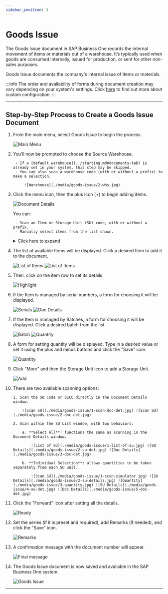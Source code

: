 ```yaml
---
sidebar_position: 3
---
```


# Goods Issue

The Goods Issue document in SAP Business One records the internal movement of items or materials out of a warehouse. It’s typically used when goods are consumed internally, issued for production, or sent for other non-sales purposes.

Goods Issue documents the company's internal issue of Items or materials.

:::info
    The order and availability of forms during document creation may vary depending on your system's settings. Click [here](../../administrator-guide/custom-configuration/overview.md) to find out more about custom configuration.
:::

---

## Step-by-Step Process to Create a Goods Issue Document

1. From the main menu, select Goods Issue to begin the process.

    ![Main Menu](./media/goods-issue/1-goods-issue.jpg)

2. You’ll now be prompted to choose the Source Warehouse.

        - If a [default warehouse](../starting.md#documents-tab) is already set in your system, this step may be skipped.
        - You can also scan a warehouse code (with or without a prefix) to make a selection.

            ![Warehouse](./media/goods-issue/2-whs.jpg)

3. Click the menu icon, then the plus icon (+) to begin adding items.

    ![Document Details](./media/goods-issue/3-doc-details.jpg)

    You can:

        - Scan an Item or Storage Unit (SU) code, with or without a prefix.
        - Manually select items from the list shown.

    <details>
    <summary>Click here to expand</summary>
    <div>
    Scanning an Item code of an Item that is not on the list adds the Item to the list.
    Scanning a code without a prefix leads to interpreting it as an Item code and works as described above.

    If a code without a prefix is scanned and an Item with this code is not found, the application attempts to validate the code as an SU code.

    ![Barcode](./media/barcode.png)

    You can scan an Item or SU code in this form, with or without a prefix. Scanning an Item code of an Item that is on the list leads to the quantity.

    ![Quantity](./media/goods-issue/4-quantity.jpg)
    </div>
    </details>

4. The list of available Items will be displayed. Click a desired Item to add it to the document.

    ![List of Items](./media/goods-issue/5-list-of-items.jpg) ![List of Items](./media/goods-issue/6-doc-det.jpg)

5. Then, click on the item row to set its details.

    ![Highlight](./media/goods-issue/7-doc-det.jpg)

6. If the Item is managed by serial numbers, a form for choosing it will be displayed.

    ![Serials](./media/goods-issue/11-serials.jpg) ![Doc Details](./media/goods-issue/12-doc-det.jpg)

7. If the Item is managed by Batches, a form for choosing it will be displayed. Click a desired batch from the list.

    ![Batch](./media/goods-issue/13-batches.jpg) ![Quantity](./media/goods-issue/14-quantity.jpg)

8. A form for setting quantity will be displayed. Type in a desired value or set it using the plus and minus buttons and click the "Save" icon.

    ![Quantity](./media/goods-issue/15-quantity.jpg)

9. Click "More" and then the Storage Unit icon to add a Storage Unit.

    ![Add](./media/goods-issue/16-doc-det.jpg)

10. There are two available scanning options:

        1. Scan the SU Code or SSCC directly in the Document Details window.

            ![Scan SU](./media/goods-issue/1-scan-doc-det.jpg) ![Scan SU](./media/goods-issue/2-doc-det.jpg)
        
        2. Scan within the SU List window, with two behaviors:

            a. **Select All**: functions the same as scanning in the Document Details window.

                ![List of SU](./media/goods-issue/1-list-of-su.jpg) ![SU Details](./media/goods-issue/2-su-det.jpg) ![Doc Details](./media/goods-issue/3-doc-det.jpg)

            b. **Individual Selection**: allows quantities to be taken separately from each SU unit.

                ![Scan SU](./media/goods-issue/1-scan-simulator.jpg) ![SU Details](./media/goods-issue/2-su-details.jpg) ![Quantity](./media/goods-issue/3-quantity.jpg) ![SU Details](./media/goods-issue/4-su-det.jpg) ![Doc Details](./media/goods-issue/5-doc-det.jpg)

11. Click the "Forward" icon after setting all the details.

    ![Ready](./media/goods-issue/21-doc-details.jpg)

12. Set the series (if it is preset and required), add Remarks (if needed), and click the "Save" icon.

    ![Remarks](./media/goods-issue/22-remarks.jpg)

13. A confirmation message with the document number will appear.

    ![Final message](./media/goods-issue/23-info-msg.jpg)

14. The Goods Issue document is now saved and available in the SAP Business One system.

    ![Goods Issue](./media/goods-issue/24-goods-issue.jpg)

---
